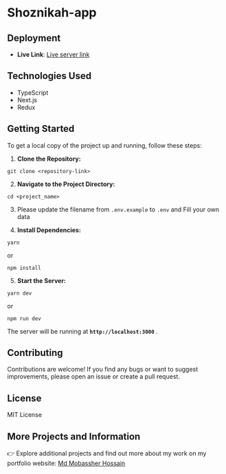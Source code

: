 # Shoznikah-app

## Deployment

- **Live Link**: [Live server link]()

## Technologies Used

- TypeScript
- Next.js
- Redux

## Getting Started

To get a local copy of the project up and running, follow these steps:

1. **Clone the Repository:**

```shell
git clone <repository-link>
```

2. **Navigate to the Project Directory:**

```shell
cd <project_name>
```

3. Please update the filename from `.env.example` to `.env` and Fill your own data

4. **Install Dependencies:**

```shell
yarn
```

or

```shell
npm install
```

5. **Start the Server:**

```shell
yarn dev
```

or

```shell
npm run dev
```

The server will be running at **`http://localhost:3000`** .

## Contributing

Contributions are welcome! If you find any bugs or want to suggest improvements, please open an issue or create a pull request.

## License

MIT License

## More Projects and Information

👉 Explore additional projects and find out more about my work on my portfolio website: [Md Mobassher Hossain](https://mobassher.vercel.app)
